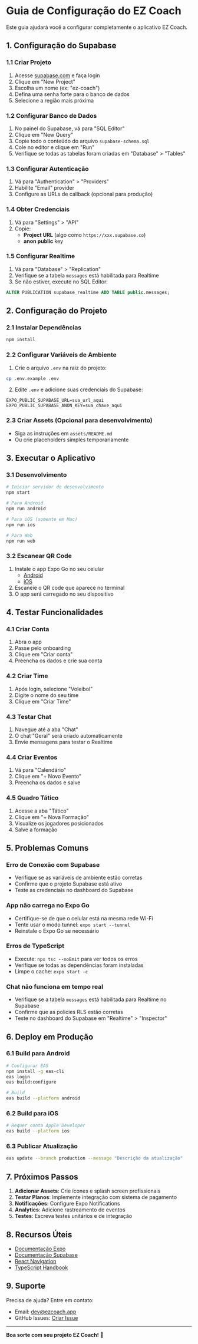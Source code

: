 # Guia de Configuração do EZ Coach

Este guia ajudará você a configurar completamente o aplicativo EZ Coach.

## 1. Configuração do Supabase

### 1.1 Criar Projeto
1. Acesse [supabase.com](https://supabase.com) e faça login
2. Clique em "New Project"
3. Escolha um nome (ex: "ez-coach")
4. Defina uma senha forte para o banco de dados
5. Selecione a região mais próxima

### 1.2 Configurar Banco de Dados
1. No painel do Supabase, vá para "SQL Editor"
2. Clique em "New Query"
3. Copie todo o conteúdo do arquivo `supabase-schema.sql`
4. Cole no editor e clique em "Run"
5. Verifique se todas as tabelas foram criadas em "Database" > "Tables"

### 1.3 Configurar Autenticação
1. Vá para "Authentication" > "Providers"
2. Habilite "Email" provider
3. Configure as URLs de callback (opcional para produção)

### 1.4 Obter Credenciais
1. Vá para "Settings" > "API"
2. Copie:
   - **Project URL** (algo como `https://xxx.supabase.co`)
   - **anon public** key

### 1.5 Configurar Realtime
1. Vá para "Database" > "Replication"
2. Verifique se a tabela `messages` está habilitada para Realtime
3. Se não estiver, execute no SQL Editor:
```sql
ALTER PUBLICATION supabase_realtime ADD TABLE public.messages;
```

## 2. Configuração do Projeto

### 2.1 Instalar Dependências
```bash
npm install
```

### 2.2 Configurar Variáveis de Ambiente
1. Crie o arquivo `.env` na raiz do projeto:
```bash
cp .env.example .env
```

2. Edite `.env` e adicione suas credenciais do Supabase:
```
EXPO_PUBLIC_SUPABASE_URL=sua_url_aqui
EXPO_PUBLIC_SUPABASE_ANON_KEY=sua_chave_aqui
```

### 2.3 Criar Assets (Opcional para desenvolvimento)
- Siga as instruções em `assets/README.md`
- Ou crie placeholders simples temporariamente

## 3. Executar o Aplicativo

### 3.1 Desenvolvimento
```bash
# Iniciar servidor de desenvolvimento
npm start

# Para Android
npm run android

# Para iOS (somente em Mac)
npm run ios

# Para Web
npm run web
```

### 3.2 Escanear QR Code
1. Instale o app Expo Go no seu celular
   - [Android](https://play.google.com/store/apps/details?id=host.exp.exponent)
   - [iOS](https://apps.apple.com/app/expo-go/id982107779)
2. Escaneie o QR code que aparece no terminal
3. O app será carregado no seu dispositivo

## 4. Testar Funcionalidades

### 4.1 Criar Conta
1. Abra o app
2. Passe pelo onboarding
3. Clique em "Criar conta"
4. Preencha os dados e crie sua conta

### 4.2 Criar Time
1. Após login, selecione "Voleibol"
2. Digite o nome do seu time
3. Clique em "Criar Time"

### 4.3 Testar Chat
1. Navegue até a aba "Chat"
2. O chat "Geral" será criado automaticamente
3. Envie mensagens para testar o Realtime

### 4.4 Criar Eventos
1. Vá para "Calendário"
2. Clique em "+ Novo Evento"
3. Preencha os dados e salve

### 4.5 Quadro Tático
1. Acesse a aba "Tático"
2. Clique em "+ Nova Formação"
3. Visualize os jogadores posicionados
4. Salve a formação

## 5. Problemas Comuns

### Erro de Conexão com Supabase
- Verifique se as variáveis de ambiente estão corretas
- Confirme que o projeto Supabase está ativo
- Teste as credenciais no dashboard do Supabase

### App não carrega no Expo Go
- Certifique-se de que o celular está na mesma rede Wi-Fi
- Tente usar o modo tunnel: `expo start --tunnel`
- Reinstale o Expo Go se necessário

### Erros de TypeScript
- Execute: `npx tsc --noEmit` para ver todos os erros
- Verifique se todas as dependências foram instaladas
- Limpe o cache: `expo start -c`

### Chat não funciona em tempo real
- Verifique se a tabela `messages` está habilitada para Realtime no Supabase
- Confirme que as policies RLS estão corretas
- Teste no dashboard do Supabase em "Realtime" > "Inspector"

## 6. Deploy em Produção

### 6.1 Build para Android
```bash
# Configurar EAS
npm install -g eas-cli
eas login
eas build:configure

# Build
eas build --platform android
```

### 6.2 Build para iOS
```bash
# Requer conta Apple Developer
eas build --platform ios
```

### 6.3 Publicar Atualização
```bash
eas update --branch production --message "Descrição da atualização"
```

## 7. Próximos Passos

1. **Adicionar Assets**: Crie ícones e splash screen profissionais
2. **Testar Planos**: Implemente integração com sistema de pagamento
3. **Notificações**: Configure Expo Notifications
4. **Analytics**: Adicione rastreamento de eventos
5. **Testes**: Escreva testes unitários e de integração

## 8. Recursos Úteis

- [Documentação Expo](https://docs.expo.dev/)
- [Documentação Supabase](https://supabase.com/docs)
- [React Navigation](https://reactnavigation.org/)
- [TypeScript Handbook](https://www.typescriptlang.org/docs/)

## 9. Suporte

Precisa de ajuda? Entre em contato:
- Email: dev@ezcoach.app
- GitHub Issues: [Criar Issue](https://github.com/seu-usuario/ez-coach/issues)

---

**Boa sorte com seu projeto EZ Coach! 🏐**

